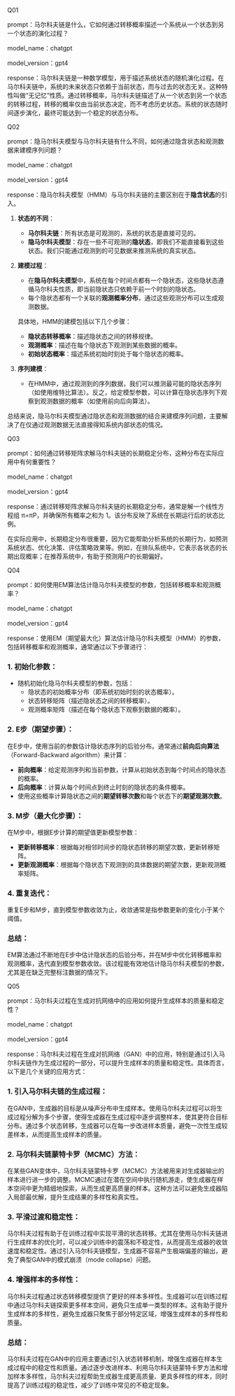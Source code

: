 Q01

prompt：马尔科夫链是什么，它如何通过转移概率描述一个系统从一个状态到另一个状态的演化过程？

model_name：chatgpt

model_version：gpt4

response：马尔科夫链是一种数学模型，用于描述系统状态的随机演化过程。在马尔科夫链中，系统的未来状态只依赖于当前状态，而与过去的状态无关。这种特性叫做“无记忆”性质。通过转移概率，马尔科夫链描述了从一个状态到另一个状态的转移过程，转移的概率仅由当前状态决定，而不考虑历史状态。系统的状态随时间逐步演化，最终可能达到一个稳定的状态分布。



Q02

prompt：隐马尔科夫模型与马尔科夫链有什么不同，如何通过隐含状态和观测数据来建模序列问题？

model_name：chatgpt

model_version：gpt4

response：隐马尔科夫模型（HMM）与马尔科夫链的主要区别在于**隐含状态**的引入。

1. **状态的不同**：

   - **马尔科夫链**：所有状态是可观测的，系统的状态是直接可见的。
   - **隐马尔科夫模型**：存在一些不可观测的**隐状态**，即我们不能直接看到这些状态。我们只能通过观测到的可见数据来推测系统的真实状态。

2. **建模过程**：

   - 在**隐马尔科夫模型**中，系统在每个时间点都有一个隐状态，这些隐状态遵循马尔科夫性质，即当前隐状态只依赖于前一个时刻的隐状态。
   - 每个隐状态都有一个关联的**观测概率分布**，通过这些观测分布可以生成观测数据。

   具体地，HMM的建模包括以下几个步骤：

   - **隐状态转移概率**：描述隐状态之间的转移规律。
   - **观测概率**：描述在每个隐状态下观测到某些数据的概率。
   - **初始状态概率**：描述系统初始时刻处于每个隐状态的概率。

3. **序列建模**：

   - 在HMM中，通过观测到的序列数据，我们可以推测最可能的隐状态序列（如使用维特比算法）。反之，给定模型参数，可以计算在隐状态序列下观察到观测数据的概率（如使用前向后向算法）。

总结来说，隐马尔科夫模型通过隐状态和观测数据的结合来建模序列问题，主要解决了在仅通过观测数据无法直接得知系统内部状态的情况。



Q03

prompt：如何通过转移矩阵求解马尔科夫链的长期稳定分布，这种分布在实际应用中有何重要性？

model_name：chatgpt

model_version：gpt4

response：通过转移矩阵求解马尔科夫链的长期稳定分布，通常是解一个线性方程组 π=πP，并确保所有概率之和为 1。该分布反映了系统在长期运行后的状态比例。

在实际应用中，长期稳定分布很重要，因为它能帮助分析系统的长期行为，如预测系统状态、优化决策、评估策略效果等。例如，在排队系统中，它表示各状态的长期出现概率；在推荐系统中，有助于预测用户的长期偏好。

Q04

prompt：如何使用EM算法估计隐马尔科夫模型的参数，包括转移概率和观测概率？

model_name：chatgpt

model_version：gpt4

response：使用EM（期望最大化）算法估计隐马尔科夫模型（HMM）的参数，包括转移概率和观测概率，通常通过以下步骤进行：

### 1. **初始化参数**：

- 随机初始化隐马尔科夫模型的参数，包括：
  - 隐状态的初始概率分布（即系统初始时刻的状态概率）。
  - 状态转移矩阵（描述隐状态之间的转移概率）。
  - 观测概率矩阵（描述在每个隐状态下观察到数据的概率）。

### 2. **E步（期望步骤）**：

在E步中，使用当前的参数估计隐状态序列的后验分布。通常通过**前向后向算法**（Forward-Backward algorithm）来计算：

- **前向概率**：给定观测序列和当前参数，计算从初始状态到每个时间点的隐状态的概率。
- **后向概率**：计算从每个时间点到终止时刻的隐状态的条件概率。
- 使用这些概率计算隐状态之间的**期望转移次数**和每个状态下的**期望观测次数**。

### 3. **M步（最大化步骤）**：

在M步中，根据E步计算的期望值更新模型参数：

- **更新转移概率**：根据每对相邻时间步的隐状态转移的期望次数，更新转移矩阵。
- **更新观测概率**：根据每个隐状态下观测到的具体数据的期望次数，更新观测概率矩阵。

### 4. **重复迭代**：

重复E步和M步，直到模型参数收敛为止，收敛通常是指参数更新的变化小于某个阈值。

### 总结：

EM算法通过不断地在E步中估计隐状态的后验分布，并在M步中优化转移概率和观测概率，迭代直到模型参数收敛。该过程能有效地估计隐马尔科夫模型的参数，尤其是在缺乏完整标注数据的情况下。



Q05

prompt：马尔科夫过程在生成对抗网络中的应用如何提升生成样本的质量和稳定性？

model_name：chatgpt

model_version：gpt4

response：马尔科夫过程在生成对抗网络（GAN）中的应用，特别是通过引入马尔科夫链作为生成过程的一部分，可以提升生成样本的质量和稳定性。具体而言，以下是几个关键的应用方式：

### 1. **引入马尔科夫链的生成过程**：

在GAN中，生成器的目标是从噪声分布中生成样本。使用马尔科夫过程可以将生成过程分解为多个步骤，使得生成器在生成过程中逐步调整样本，使其更符合目标分布。通过多个状态转移，生成器可以在每一步改进样本质量，避免一次性生成较差样本，从而提高生成样本的质量。

### 2. **马尔科夫链蒙特卡罗（MCMC）方法**：

在某些GAN变体中，马尔科夫链蒙特卡罗（MCMC）方法被用来对生成器输出的样本进行进一步的调整。MCMC通过在潜在空间中执行随机游走，使生成器在样本空间中更为精细地探索，从而生成更高质量的样本。这种方法可以避免生成器陷入局部最优解，提升生成结果的多样性和真实性。

### 3. **平滑过渡和稳定性**：

马尔科夫过程有助于在训练过程中实现平滑的状态转移。尤其在使用马尔科夫链进行生成样本的优化时，可以减少训练中的震荡和不稳定性，从而提高生成器的收敛速度和稳定性。通过引入马尔科夫链模型，生成器不容易产生极端偏差的输出，避免了典型GAN中的模式崩溃（mode collapse）问题。

### 4. **增强样本的多样性**：

马尔科夫过程通过状态转移模型提供了更好的样本多样性。生成器可以在训练过程中通过马尔科夫链探索更多样本空间，避免只生成单一类型的样本。这有助于提升生成样本的多样性，避免生成器只聚焦于部分特定区域，增强生成样本的多样性和质量。

### 总结：

马尔科夫过程在GAN中的应用主要通过引入状态转移机制，增强生成器在样本生成过程中的稳定性和质量。通过逐步改进样本、利用马尔科夫链蒙特卡罗方法和增加样本多样性，马尔科夫过程帮助生成器生成更高质量、更具多样性的样本，同时提高了训练过程的稳定性，减少了训练中常见的不稳定现象。